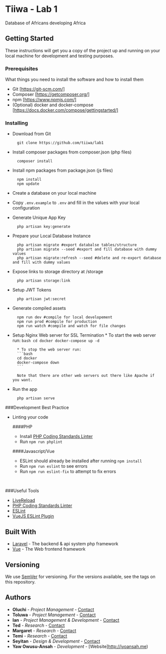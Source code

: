 # Tiiwa - Lab 1
Database of Africans developing Africa

## Getting Started

These instructions will get you a copy of the project up and running on your local machine for development and testing purposes.

### Prerequisites

What things you need to install the software and how to install them

- Git [https://git-scm.com/]
- Composer [https://getcomposer.org/]
- npm [https://www.npmjs.com/]
- (Optional) docker and docker-compose [https://docs.docker.com/compose/gettingstarted/]

### Installing

- Download from Git

        git clone https://github.com/tiiwa/lab1

- Install composer packages from composer.json (php files)

        composer install

- Install npm packages from package.json (js files)

        npm install
        npm update

- Create a database on your local machine

- Copy `.env.example` to `.env` and fill in the values with your local configuration

- Generate Unique App Key

        php artisan key:generate

- Prepare your Local Database Instance

        php artisan migrate #export databalse tables/structure
        php artisan migrate --seed #export and fill database with dummy values
        php artisan migrate:refresh --seed #delete and re-export database and fill with dummy values

- Expose links to storage directory at /storage

        php artisan storage:link

- Setup JWT Tokens

        php artisan jwt:secret

- Generate compiled assets

        npm run dev #compile for local developement
        npm run prod #compile for production
        npm run watch #compile and watch for file changes

- Setup Nginx Web server for SSL Termination
        * To start the web server run:
        ```bash
        cd docker
        docker-compose up -d
        ```

        * To stop the web server run:
        ```bash
        cd docker
        docker-compose down
        ```

        Note that there are other web servers out there like Apache if you want.

- Run the app

        php artisan serve


        
        
###Development Best Practice
        
- Linting your code

	####PHP 
	- Install [PHP Coding Standards Linter](http://cs.sensiolabs.org/)
	- Run ```npm run phplint```
	
	####Javascript/Vue
	- ESLint should already be installed after running ```npm install```
	- Run ```npm run eslint``` to see errors
	- Run ```npm run eslint-fix``` to attempt to fix errors
	
 <br>      

###Useful Tools

- [LiveReload](https://chrome.google.com/webstore/detail/livereload/jnihajbhpnppcggbcgedagnkighmdlei?hl=en)
- [PHP Coding Standards Linter](http://cs.sensiolabs.org/)
- [ESLint](https://eslint.org/)
- [VueJS ESLint Plugin](https://github.com/vuejs/eslint-plugin-vue)

## Built With

* [Laravel](https://laravel.com/) - The backend & api system php framework
* [Vue](https://vuejs.org/) - The Web frontend framework

## Versioning

We use [SemVer](http://semver.org/) for versioning. For the versions available, see the tags on this repository. 

## Authors

* **Oluchi** - *Project Management* - [Contact](http://linkedin.com)
* **Toluwa** - *Project Management* - [Contact](http://linkedin.com)
* **Ian** - *Project Management & Development* - [Contact](http://linkedin.com)
* **Ted** - *Research* - [Contact](http://linkedin.com)
* **Margaret** - *Research* - [Contact](http://linkedin.com)
* **Temi** - *Research* - [Contact](http://linkedin.com)
* **Seyitan** - *Design & Development* - [Contact](http://linkedin.com)
* **Yaw Owusu-Ansah** - *Development* - [Website]http://jyoansah.me)
